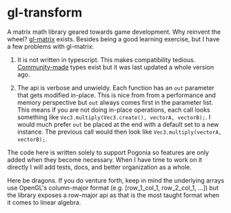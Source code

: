 # gl-transform

A matrix math library geared towards game development.
Why reinvent the wheel? [gl-matrix](https://www.npmjs.com/package/gl-matrix) exists. Besides being a good learning
exercise, but I have a few problems with gl-matrix:

1. It is not written in typescript. This makes compatibility tedious.
   [Community-made](https://github.com/DefinitelyTyped/DefinitelyTyped/tree/master/types/gl-matrix) types exist but it
   was last updated a whole version ago.
   
2. The api is verbose and unwieldy. Each function has an `out` parameter that gets modified in-place. This is nice from
   from a performance and memory perspective but `out` always comes first in the parameter list. This means if you are
   not doing in-place operations, each call looks something like `Vec3.multiply(Vec3.create(), vectorA, vectorB);`. I
   would much prefer `out` be placed at the end with a default set to a new instance. The previous call would then look
   like `Vec3.multiply(vectorA, vectorB);`.


The code here is written solely to support Pogonia so features are only added when they become necessary.
When I have time to work on it directly I will add tests, docs, and better organization as a whole.

Here be dragons. If you do venture forth, keep in mind the underlying arrays use OpenGL's column-major format
(e.g. [row_1_col_1, row_2_col_1, ...]) but the library exposes a row-major api as that is the most taught format when it
comes to linear algebra.
